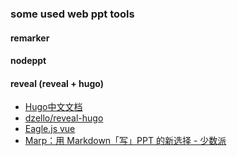 ### some used web ppt tools

#### remarker

#### nodeppt

#### reveal (reveal + hugo)

- [Hugo中文文档](https://www.gohugo.org/)
- [dzello/reveal-hugo](https://github.com/dzello/reveal-hugo)
- [Eagle.js vue](https://zulko.github.io/eaglejs-demo/#/)
- [Marp：用 Markdown「写」PPT 的新选择 - 少数派](https://sspai.com/post/55718)
####